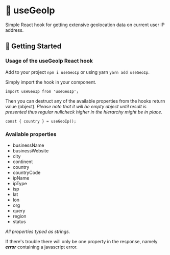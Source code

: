 # 📍 useGeoIp

Simple React hook for getting extensive geolocation data on current user IP address.

## 🚀 Getting Started

### Usage of the useGeoIp React hook

Add to your project `npm i useGeoIp` or using yarn `yarn add useGeoIp`.

Simply import the hook in your component.

`import useGeoIp from 'useGeoIp';`

Then you can destruct any of the available properties from the hooks return value 
(object). _Please note that it will be empty object until result is presented thus 
regular nullcheck higher in the hierarchy might be in place._
 
`const { country } = useGeoIp();`


### Available properties

* businessName
* businessWebsite
* city
* continent
* country
* countryCode
* ipName
* ipType
* isp
* lat
* lon
* org
* query
* region
* status

_All properties typed as strings._


If there's trouble there will only be one property in the response, namely _**error**_ containing a javascript error.
